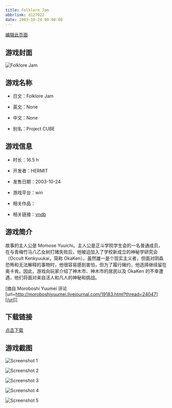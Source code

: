 ```yaml
---
title: Folklore Jam
abbrlink: d127022
date: 2003-10-24 00:00:00
---
```

[编辑此页面](https://github.com/ACG-3/ADV3-source/blob/main/source/_posts/Folklore%20Jam.md)

## 游戏封面

![Folklore Jam](https://pan.timero.xyz/d/onedrive/img_lib_001/Folklore%20Jam_cover.avif)


## 游戏名称

- 日文：Folklore Jam
- 英文：None
- 中文：None

- 别名：Project CUBE


## 游戏信息

- 时长：16.5 h
- 开发者：HERMIT
- 发售日期：2003-10-24
- 游戏平台：win
- 相关作品：

- 相关链接：[vndb](https://vndb.org/v1455)


## 游戏简介

故事的主人公是 Momose Yuuichi。主人公是正斗学院学生会的一名普通成员，在与青梅竹马八乙女树打赌失败后，他被迫加入了学校新成立的神秘学研究会（Occult Kenkyuukai，简称 OkaKen）。虽然雄一是个现实主义者，但面对阴森恐怖和无法解释的事物时，他很容易感到害怕，但为了履行赌约，他选择继续留在奥卡肯。因此，游戏向玩家介绍了神木市、神木市的居民以及 OkaKen 的不幸遭遇，他们将面对来自活人和凡人的神秘和挑战。

[摘自 Moroboshi Yuumei 评论[url=http://moroboshiyuumei.livejournal.com/19183.html?thread=24047][/url]]


## 下载链接

[点击下载](https://pan.timero.xyz/onedrive/adv_lib_001/Folklore%20Jam)


## 游戏截图


![Screenshot 1](https://pan.timero.xyz/d/onedrive/img_lib_001/Folklore%20Jam_Screenshot_1.avif)

![Screenshot 2](https://pan.timero.xyz/d/onedrive/img_lib_001/Folklore%20Jam_Screenshot_2.avif)

![Screenshot 3](https://pan.timero.xyz/d/onedrive/img_lib_001/Folklore%20Jam_Screenshot_3.avif)

![Screenshot 4](https://pan.timero.xyz/d/onedrive/img_lib_001/Folklore%20Jam_Screenshot_4.avif)

![Screenshot 5](https://pan.timero.xyz/d/onedrive/img_lib_001/Folklore%20Jam_Screenshot_5.avif)

